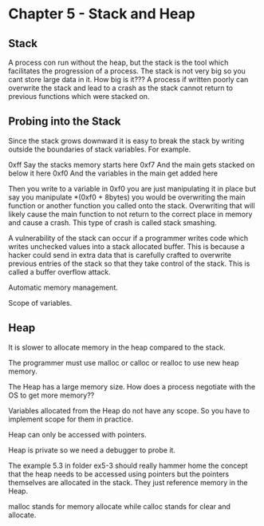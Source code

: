 # Chapter 5 - Stack and Heap

## Stack

A process con run without the heap, but the stack is the tool which facilitates the progression of a process. The stack is not very big so you cant store large data in it. How big is it??? A process if written poorly can overwrite the stack and lead to a crash as the stack cannot return to previous functions which were stacked on.

## Probing into the Stack

Since the stack grows downward it is easy to break the stack by writing outside the boundaries of stack variables. For example.

0xff    Say the stacks memory starts here
0xf7    And the main gets stacked on below it here
0xf0    And the variables in the main get added here

Then you write to a variable in 0xf0 you are just manipulating it in place but say you manipulate *(0xf0 + 8bytes) you would be overwriting the main function or another function you called onto the stack. Overwriting that will likely cause the main function to not return to the correct place in memory and cause a crash. This type of crash is called stack smashing.

A vulnerability of the stack can occur if a programmer writes code which writes unchecked values into a stack allocated buffer. This is because a hacker could send in extra data that is carefully crafted to overwrite previous entries of the stack so that they take control of the stack. This is called a buffer overflow attack.

Automatic memory management.

Scope of variables.

## Heap

It is slower to allocate memory in the heap compared to the stack.

The programmer must use malloc or calloc or realloc to use new heap memory.

The Heap has a large memory size. How does a process negotiate with the OS to get more memory??

Variables allocated from the Heap do not have any scope. So you have to implement scope for them in practice.

Heap can only be accessed with pointers.

Heap is private so we need a debugger to probe it.

The example 5.3 in folder ex5-3 should really hammer home the concept that the heap needs to be accessed using pointers but the pointers themselves are allocated in the stack. They just reference memory in the Heap.

malloc stands for memory allocate while calloc stands for clear and allocate. 

